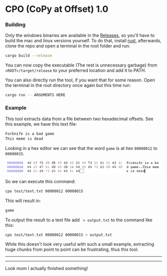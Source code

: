 # CPO (CoPy at Offset) 1.0

### Building

Only the windows binaries are available in the [Releases](https://github.com/Hugo4IT/CPO/releases/), so you'll have to build the mac and linux versions yourself. To do that, install [rust](https://rustup.rs/), afterwards, clone the repo and open a terminal in the root folder and run:

```bash
cargo build --release
```

You can now copy the executable (The rest is unnecessary garbage) from `<ROOT>/target/release` to your preferred location and add it to PATH.

You can also directly run the tool, if you want that for some reason. Open the terminal in the root directory once again but this time run:

```bash
cargo run -- ARGUMENTS HERE
```

### Example

This tool extracts data from a file between two hexadecimal offsets. See this example, we have this text file:

```txt
Forknife is a bad game
This meme is dead
```

Looking in a hex editor we can see that the word `game` is at hex `00000012` to `00000015`.

![Image of the hex editor](docs/hex.png)

So we can execute this command:

```bash
cpo test/text.txt 00000012 00000015
```

This will result in:

```txt
game
```

To output the result to a text file add ` > output.txt` to the command like this:

```bash
cpo test/text.txt 00000012 00000015 > output.txt
```

While this doesn't look very useful with such a small example, extracting huge chunks from point to point can be frustrating, thus this tool.

---

---

Look mom I actually finished something!
